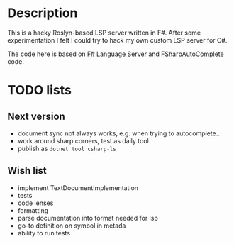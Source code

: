 # Description

This is a hacky Roslyn-based LSP server written in F#. After some experimentation
I felt I could try to hack my own custom LSP server for C#.

The code here is based on
[F# Language Server](https://github.com/fsprojects/fsharp-language-server) and
[FSharpAutoComplete](https://github.com/fsharp/FsAutoComplete) code.

# TODO lists

## Next version
 - document sync not always works, e.g. when trying to autocomplete..
 - work around sharp corners, test as daily tool
 - publish as `dotnet tool csharp-ls`

## Wish list
 - implement TextDocumentImplementation
 - tests
 - code lenses
 - formatting
 - parse documentation into format needed for lsp
 - go-to definition on symbol in metada
 - ability to run tests
